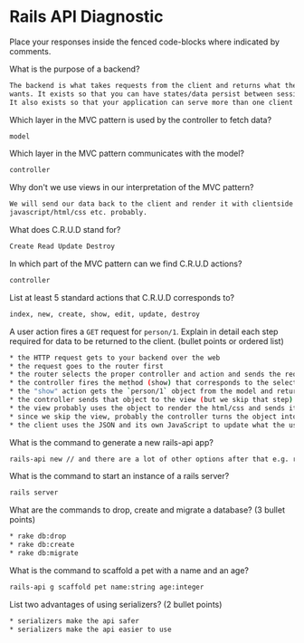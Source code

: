 # Rails API Diagnostic

Place your responses inside the fenced code-blocks where indicated by comments.

What is the purpose of a backend?

```bash
The backend is what takes requests from the client and returns what the client
wants. It exists so that you can have states/data persist between sessions.
It also exists so that your application can serve more than one client at once.
```

Which layer in the MVC pattern is used by the controller to fetch data?

```bash
model
```

Which layer in the MVC pattern communicates with the model?

```bash
controller
```

Why don't we use views in our interpretation of the MVC pattern?

```bash
We will send our data back to the client and render it with clientside
javascript/html/css etc. probably.
```

What does C.R.U.D stand for?

```bash
Create Read Update Destroy
```

In which part of the MVC pattern can we find C.R.U.D actions?

```bash
controller
```

List at least 5 standard actions that C.R.U.D corresponds to?

```bash
index, new, create, show, edit, update, destroy
```

A user action fires a `GET` request for `person/1`. Explain in detail each step
required for data to be returned to the client. (bullet points or ordered list)

```bash
* the HTTP request gets to your backend over the web
* the request goes to the router first
* the router selects the proper controller and action and sends the request there
* the controller fires the method (show) that corresponds to the selected action
* the "show" action gets the `person/1` object from the model and returns it to the controller
* the controller sends that object to the view (but we skip that step)
* the view probably uses the object to render the html/css and sends it back to the client
* since we skip the view, probably the controller turns the object into JSON and sends it to the client
* the client uses the JSON and its own JavaScript to update what the user sees
```

What is the command to generate a new rails-api app?

```bash
rails-api new // and there are a lot of other options after that e.g. rails-api new blog_app --skip-javascript --skip-sprockets --skip-turbolinks --skip-test-unit --database=postgresql
```

What is the command to start an instance of a rails server?

```bash
rails server
```

What are the commands to drop, create and migrate a database? (3 bullet points)

```bash
* rake db:drop
* rake db:create
* rake db:migrate
```

What is the command to scaffold a pet with a name and an age?

```bash
rails-api g scaffold pet name:string age:integer
```

List two advantages of using serializers? (2 bullet points)

```bash
* serializers make the api safer
* serializers make the api easier to use
```
